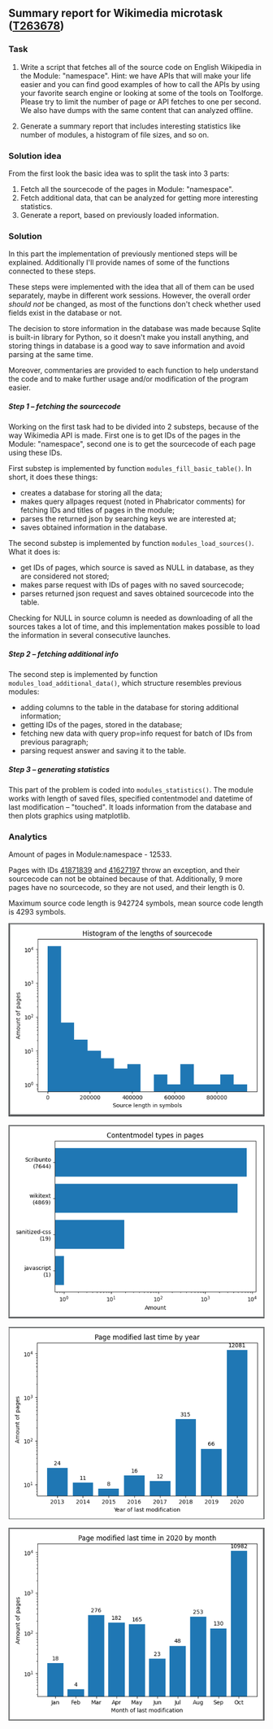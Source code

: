 ## Summary report for Wikimedia microtask ([T263678](https://phabricator.wikimedia.org/T263678 "Phabricator link"))

### Task

1. Write a script that fetches all of the source code on English Wikipedia in the Module: "namespace". 
Hint: we have APIs that will make your life easier and you can find good examples of how to call the APIs by using 
your favorite search engine or looking at some of the tools on Toolforge. 
Please try to limit the number of page or API fetches to one per second. 
We also have dumps with the same content that can analyzed offline.

2. Generate a summary report that includes interesting statistics like number of modules, 
a histogram of file sizes, and so on.

### Solution idea

From the first look the basic idea was to split the task into 3 parts:

1. Fetch all the sourcecode of the pages in Module: "namespace".
2. Fetch additional data, that can be analyzed for getting more interesting statistics.
3. Generate a report, based on previously loaded information.

### Solution

In this part the implementation of previously mentioned steps will be explained. 
Additionally I'll provide names of some of the functions connected to these steps.

These steps were implemented with the idea that all of them can be used separately, maybe in different work sessions.
However, the overall order _should not_ be changed, as most of the functions don't check whether used fields 
exist in the database or not.

The decision to store information in the database was made because Sqlite is built-in library for Python,
so it doesn't make you install anything, and storing things in database is a good way to save information 
and avoid parsing at the same time.

Moreover, commentaries are provided to each function to help understand the code and to make further usage
and/or modification of the program easier. 

##### _Step 1 – fetching the sourcecode_

Working on the first task had to be divided into 2 substeps, because of the way Wikimedia API is made.
First one is to get IDs of the pages in the Module: "namespace", second one is to get the sourcecode of each page 
using these IDs.

First substep is implemented by function `modules_fill_basic_table()`. In short, it does these things:

- creates a database for storing all the data;
- makes query allpages request (noted in Phabricator comments) for fetching IDs and titles of pages in the module;
- parses the returned json by searching keys we are interested at;
- saves obtained information in the database.

The second substep is implemented by function `modules_load_sources()`. What it does is:

- get IDs of pages, which source is saved as NULL in database, as they are considered not stored;
- makes parse request with IDs of pages with no saved sourcecode;
- parses returned json request and saves obtained sourcecode into the table.

Checking for NULL in source column is needed as downloading of all the sources takes a lot of time, 
and this implementation makes possible to load the information in several consecutive launches. 

##### _Step 2 – fetching additional info_

The second step is implemented by function `modules_load_additional_data()`, 
which structure resembles previous modules:

- adding columns to the table in the database for storing additional information;
- getting IDs of the pages, stored in the database;
- fetching new data with query prop=info request for batch of IDs from previous paragraph;
- parsing request answer and saving it to the table.

##### _Step 3 – generating statistics_

This part of the problem is coded into `modules_statistics()`. The module works with length of saved files,
specified contentmodel and datetime of last modification – "touched". It loads information from the database 
and then plots graphics using matplotlib.
 
### Analytics

Amount of pages in Module:namespace - 12533.

Pages with IDs [41871839](https://en.wikipedia.org/wiki/Module:Jct/city/Chinissai) 
and [41627197](https://en.wikipedia.org/wiki/Module:Jcttop/core/Chinissai) 
throw an exception, and their sourcecode can not be obtained because of that.
Additionally, 9 more pages have no sourcecode, so they are not used, and their length is 0.

Maximum source code length is 942724 symbols, mean source code length is 4293 symbols.

![histogram of the lengths of pages sourcecode](images/lengths.PNG)

![contentmodel types in pages](images/contentmodels.PNG)

![year of last page modification](images/touched_year.PNG)

![month of last page modification in 2020](images/touched_month.PNG)

